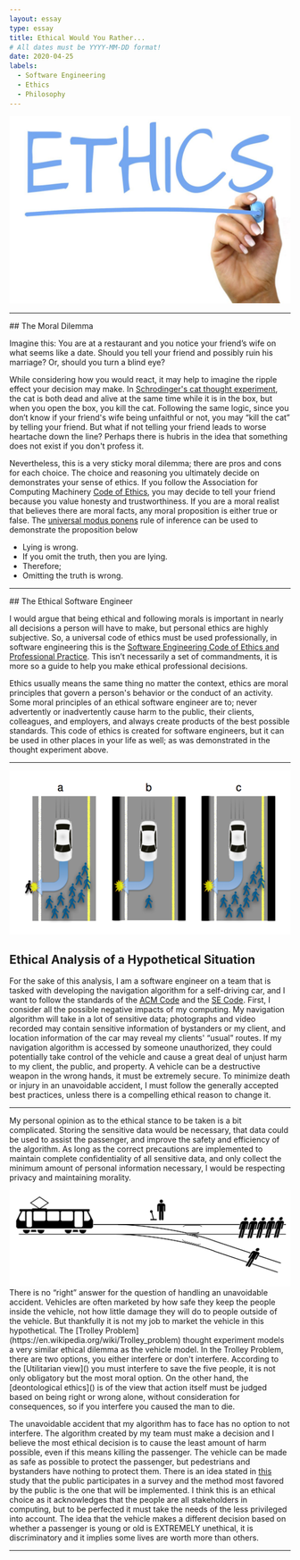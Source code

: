 ```yaml
---
layout: essay
type: essay
title: Ethical Would You Rather...
# All dates must be YYYY-MM-DD format!
date: 2020-04-25
labels:
  - Software Engineering
  - Ethics
  - Philosophy
---
```


<img class="ui medium centered image" src="/images/ethics.jpg">
<hr>
## The Moral Dilemma

Imagine this: You are at a restaurant and you notice your friend’s wife on what seems like a date. 
Should you tell your friend and possibly ruin his marriage? Or, should you turn a blind eye?

While considering how you would react, it may help to imagine the ripple effect your decision may make.
In [Schrodinger's cat thought experiment](https://news.berkeley.edu/2014/07/30/watching-schrodingers-cat-die/),
the cat is both dead and alive at the same time while it is in the box, but when you open the box, you kill the cat.
Following the same logic, since you don’t know if your friend's wife being unfaithful or not, you may “kill the cat” by telling your friend. But what if not telling your friend leads to worse heartache down the line? Perhaps there is hubris in the idea that something does not exist if you don't profess it. 

Nevertheless, this is a very sticky moral dilemma; there are pros and cons for each choice. The choice and reasoning you ultimately decide on demonstrates your sense of ethics. If you follow the Association for Computing Machinery 
[Code of Ethics](https://www.acm.org/code-of-ethics), you may decide to tell your friend because you value
honesty and trustworthiness.
If you are a moral realist that believes there are moral facts, any moral proposition is either true or false. The [universal modus ponens](https://en.wikipedia.org/wiki/Modus_ponens)
rule of inference can be used to demonstrate the proposition below

- Lying is wrong. 
- If you omit the truth, then you are lying.
- Therefore;
- Omitting the truth is wrong. 

<hr>
## The Ethical Software Engineer

I would argue that being ethical and following morals is important in nearly all decisions a person will have to make, but personal ethics are highly subjective. So, a universal code of ethics must be used 
professionally, in software engineering this is the [Software Engineering Code of Ethics and Professional 
Practice](https://www.computer.org/education/code-of-ethics). This isn’t necessarily a set of commandments,
it is more so a guide to help you make ethical professional decisions. 

Ethics usually means the same thing
no matter the context, ethics are moral principles that govern a person's behavior or the conduct of an activity.
Some moral principles of an ethical software engineer are to; never advertently or inadvertently cause harm to the public, their clients, colleagues, and employers, and always create products of the best possible standards.
This code of ethics is created for software engineers, but it can be used in other places in your life as well; as was demonstrated in the thought experiment above.

<hr>

<img class="ui large centered image" src="/images/AIdiagram.png">

## Ethical Analysis of a Hypothetical Situation

For the sake of this analysis, I am a software engineer on a team that is tasked with developing the 
navigation algorithm for a self-driving car, and I want to follow the standards of the [ACM Code](https://www.acm.org/code-of-ethics) and the [SE Code](https://www.computer.org/education/code-of-ethics). First, I consider all the possible negative impacts of
my computing. My navigation algorithm will take in a lot of sensitive data; photographs and video recorded may contain sensitive information of bystanders or my client,  and location information of the car may reveal my clients' “usual” routes. If my navigation algorithm is accessed by someone unauthorized, they could potentially take control of the vehicle and cause a great deal of unjust harm to my client, the public, and property.
A vehicle can be a destructive weapon in the wrong hands, it must be extremely secure. To minimize death or injury in an unavoidable accident, I must follow the generally accepted best practices, unless there is a compelling ethical reason to change it. 

<hr>



My personal opinion as to the ethical stance to be taken is a bit complicated.
Storing the sensitive data would be necessary, that data could be used to assist the passenger, and improve the safety and efficiency of the algorithm. As long as the correct precautions are implemented to maintain complete confidentiality of all sensitive data, and only collect the minimum amount of personal information necessary, I would be respecting privacy and maintaining morality. 

<img class="ui large centered image" src="/images/Trolley_problem.png">
There is no “right” answer for the question of handling an unavoidable accident. 
Vehicles are often marketed by how safe they keep the people inside the vehicle, not how little 
damage they will do to people outside of the vehicle. But thankfully it is not my job to market the vehicle in this hypothetical.  The [Trolley Problem](https://en.wikipedia.org/wiki/Trolley_problem) thought experiment models a very similar ethical dilemma as the vehicle model. In the Trolley Problem, there are two options, you either interfere or don't interfere. According to the [Utilitarian view]() you must interfere to save the five people, it is not only obligatory but the most moral option. On the other hand, the [deontological ethics]() is of the view that action itself must be judged based on being right or wrong alone, without consideration for consequences, so if you interfere you caused the man to die. 

The unavoidable accident that my algorithm has to face has no option to not interfere. The algorithm created by my team must make a decision and I believe the most ethical decision is to cause the least amount of harm possible, even if this means killing the passenger. The vehicle can be made as safe as possible to protect the passenger, but pedestrians and bystanders have nothing to protect them. There is an idea stated in [this](https://arxiv.org/pdf/1510.03346v1.pdf) study that the public participates in a survey and the method most favored by the public is the one that will be implemented. I think this is an ethical choice as it acknowledges that the people are all stakeholders in computing, but to be perfected it must take the needs of the less privileged into account. The idea that the vehicle makes a different decision based on whether a passenger is young or old is EXTREMELY unethical, it is discriminatory and it implies some lives are worth more than others.
	
<hr>

